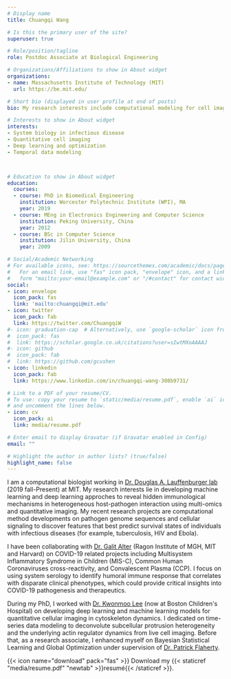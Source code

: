 ```yaml
---
# Display name
title: Chuangqi Wang

# Is this the primary user of the site?
superuser: true

# Role/position/tagline
role: Postdoc Associate at Biological Engineering

# Organizations/Affiliations to show in About widget
organizations:
- name: Massachusetts Institute of Technology (MIT)
  url: https://be.mit.edu/

# Short bio (displayed in user profile at end of posts)
bio: My research interests include computational modeling for cell imaging, systems biology and immunology in infectious diseases.

# Interests to show in About widget
interests:
- System biology in infectious disease
- Quantitative cell imaging
- Deep learning and optimization
- Temporal data modeling



# Education to show in About widget
education:
  courses:
  - course: PhD in Biomedical Engineering
    institution: Worcester Polytechnic Institute (WPI), MA
    year: 2019
  - course: MEng in Electronics Engineering and Computer Science
    institution: Peking University, China
    year: 2012
  - course: BSc in Computer Science
    institution: Jilin University, China
    year: 2009

# Social/Academic Networking
# For available icons, see: https://sourcethemes.com/academic/docs/page-builder/#icons
#   For an email link, use "fas" icon pack, "envelope" icon, and a link in the
#   form "mailto:your-email@example.com" or "/#contact" for contact widget.
social:
- icon: envelope
  icon_pack: fas
  link: 'mailto:chuangqi@mit.edu'
- icon: twitter
  icon_pack: fab
  link: https://twitter.com/ChuangqiW
#- icon: graduation-cap  # Alternatively, use `google-scholar` icon from `ai` icon pack
#  icon_pack: fas
#  link: https://scholar.google.co.uk/citations?user=sIwtMXoAAAAJ
#- icon: github
#  icon_pack: fab
#  link: https://github.com/gcushen
- icon: linkedin
  icon_pack: fab
  link: https://www.linkedin.com/in/chuangqi-wang-308b9731/

# Link to a PDF of your resume/CV.
# To use: copy your resume to `static/media/resume.pdf`, enable `ai` icons in `params.toml`, 
# and uncomment the lines below.
- icon: cv
  icon_pack: ai
  link: media/resume.pdf

# Enter email to display Gravatar (if Gravatar enabled in Config)
email: ""

# Highlight the author in author lists? (true/false)
highlight_name: false
---
```


I am a computational biologist working in [Dr. Douglas A. Lauffenburger lab](https://be.mit.edu/directory/douglas-a-lauffenburger) (2019 fall-Present) at MIT. My research interests lie in developing machine learning and deep learning approches to reveal hidden immunological mechanisms in heterogeneous host-pathogen interaction using multi-omics and quantitative imaging. My recent research projects are computational method developments on pathogen genome sequences and cellular signaling to discover features that best predict survival states of individuals with infectious diseases (for example, tuberculosis, HIV and Ebola).

I have been collaborating with [Dr. Galit Alter](https://www.ragoninstitute.org/portfolio-item/alter-lab/) (Ragon Institute of MGH, MIT and Harvard) on COVID-19 related projects including Multisystem Inflammatory Syndrome in Children (MIS-C), Common Human Coronaviruses cross-reactivity, and Convalescent Plasma (CCP). I focus on using system serology to identify humoral immune response that correlates with disparate clinical phenotypes, which could provide critical insights into COVID-19 pathogenesis and therapeutics.

During my PhD, I worked with [Dr. Kwonmoo Lee](http://labs.wpi.edu/qci/announcement/) (now at Boston Children's Hospital) on developing deep learning and machine learning models for quantitative cellular imaging in cytoskeleton dynamics. I dedicated on time-series data modeling to deconvolute subcellular protrusion heterogeneity and the underlying actin regulator dynamics from live cell imaging. Before that, as a research associate, I enhanced myself on Bayesian Statistical Learning and Global Optimization under supervision of [Dr. Patrick Flaherty](https://people.math.umass.edu/~flaherty/).



{{< icon name="download" pack="fas" >}} Download my {{< staticref "media/resume.pdf" "newtab" >}}resumé{{< /staticref >}}.

